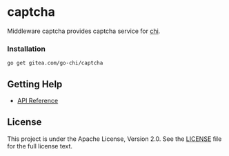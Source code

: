 # captcha

Middleware captcha provides captcha service for [chi](https://github.com/go-chi/chi).

### Installation

	go get gitea.com/go-chi/captcha

## Getting Help

- [API Reference](https://pkg.go.dev/gitea.com/go-chi/captcha)

## License

This project is under the Apache License, Version 2.0. See the [LICENSE](LICENSE) file for the full license text.